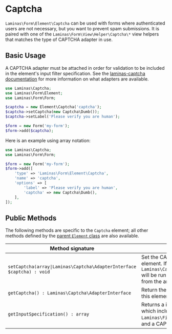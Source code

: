 # Captcha

`Laminas\Form\Element\Captcha` can be used with forms where authenticated users are
not necessary, but you want to prevent spam submissions. It is paired with one
of the `Laminas\Form\View\Helper\Captcha\*` view helpers that matches the type of
CAPTCHA adapter in use.

## Basic Usage

A CAPTCHA adapter must be attached in order for validation to be included in the
element's input filter specification. See the [laminas-captcha documentation](https://docs.laminas.dev/laminas-captcha/adapters/)
for more information on what adapters are available.

```php
use Laminas\Captcha;
use Laminas\Form\Element;
use Laminas\Form\Form;

$captcha = new Element\Captcha('captcha');
$captcha->setCaptcha(new Captcha\Dumb());
$captcha->setLabel('Please verify you are human');

$form = new Form('my-form');
$form->add($captcha);
```

Here is an example using array notation:

```php
use Laminas\Captcha;
use Laminas\Form\Form;

$form = new Form('my-form');
$form->add([
    'type' => 'Laminas\Form\Element\Captcha',
    'name' => 'captcha',
    'options' => [
        'label' => 'Please verify you are human',
        'captcha' => new Captcha\Dumb(),
    ],
]);
```

## Public Methods

The following methods are specific to the `Captcha` element; all other methods
defined by the [parent `Element` class](element.md#public-methods) are also
available.

| Method signature                                                      | Description                                                                                                                                                               |
|-----------------------------------------------------------------------|---------------------------------------------------------------------------------------------------------------------------------------------------------------------------|
| `setCaptcha(array\|Laminas\Captcha\AdapterInterface $captcha) : void` | Set the CAPTCHA adapter for this element. If `$captcha` is an array, `Laminas\Captcha\Factory::factory()` will be run to create the adapter from the array configuration. |
| `getCaptcha() : Laminas\Captcha\AdapterInterface`                     | Return the CAPTCHA adapter for this element.                                                                                                                              |
| `getInputSpecification() : array`                                     | Returns a input filter specification, which includes a `Laminas\Filter\StringTrim` filter, and a CAPTCHA validator.                                                       |
